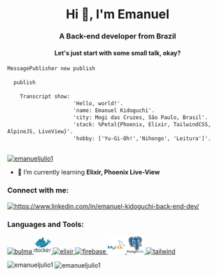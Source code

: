 <h1 align="center">Hi 👋, I'm Emanuel</h1>
<h3 align="center">A Back-end developer from Brazil</h3>
<h4 align="center">Let's just start with some small talk, okay?</h4>
 
  
  ``` 
MessagePublisher new publish

    publish
    
      Transcript show: 
                       'Hello, world!'.
                       'name: Emanuel Kidoguchi'.
                       'city: Mogi das Cruzes, São Paulo, Brasil'.
                       'stack: %Petal{Phoenix, Elixir, TailwindCSS, AlpineJS, LiveView}'.
                       'hobby: ['Yu-Gi-Oh!','Nihongo', 'Leitura']'. 

  
  ```

<p align="left"> <a href="https://github.com/ryo-ma/github-profile-trophy"><img src="https://github-profile-trophy.vercel.app/?username=emanueljulio1" alt="emanueljulio1" /></a> </p>

- 🌱 I’m currently learning **Elixir, Phoenix Live-View**

<h3 align="left">Connect with me:</h3>
<p align="left">
<a href="https://www.linkedin.com/in/emanuel-kidoguchi-back-end-dev/" target="blank"><img align="center" src="https://raw.githubusercontent.com/rahuldkjain/github-profile-readme-generator/master/src/images/icons/Social/linked-in-alt.svg" alt="https://www.linkedin.com/in/emanuel-kidoguchi-back-end-dev/" height="30" width="40" /></a>
</p>

<h3 align="left">Languages and Tools:</h3>
<p align="left"> <a href="https://bulma.io/" target="_blank" rel="noreferrer"> <img src="https://raw.githubusercontent.com/gilbarbara/logos/804dc257b59e144eaca5bc6ffd16949752c6f789/logos/bulma.svg" alt="bulma" width="40" height="40"/> </a> <a href="https://www.docker.com/" target="_blank" rel="noreferrer"> <img src="https://raw.githubusercontent.com/devicons/devicon/master/icons/docker/docker-original-wordmark.svg" alt="docker" width="40" height="40"/> </a> <a href="https://elixir-lang.org" target="_blank" rel="noreferrer"> <img src="https://www.vectorlogo.zone/logos/elixir-lang/elixir-lang-icon.svg" alt="elixir" width="40" height="40"/> </a> <a href="https://firebase.google.com/" target="_blank" rel="noreferrer"> <img src="https://www.vectorlogo.zone/logos/firebase/firebase-icon.svg" alt="firebase" width="40" height="40"/> </a><a href="https://www.mysql.com/" target="_blank" rel="noreferrer"> <img src="https://raw.githubusercontent.com/devicons/devicon/master/icons/mysql/mysql-original-wordmark.svg" alt="mysql" width="40" height="40"/> </a> <a href="https://www.postgresql.org" target="_blank" rel="noreferrer"> <img src="https://raw.githubusercontent.com/devicons/devicon/master/icons/postgresql/postgresql-original-wordmark.svg" alt="postgresql" width="40" height="40"/> </a> <a href="https://tailwindcss.com/" target="_blank" rel="noreferrer"> <img src="https://www.vectorlogo.zone/logos/tailwindcss/tailwindcss-icon.svg" alt="tailwind" width="40" height="40"/> </a> </p>

<p><img align="left" src="https://github-readme-stats.vercel.app/api/top-langs?username=emanueljulio1&show_icons=true&hide=css,html&theme=tokyonight&locale=en&layout=compact" alt="emanueljulio1" /></p>

<p>&nbsp;<img align="center" src="https://github-readme-stats.vercel.app/api?username=emanueljulio1&show_icons=true&theme=tokyonight&locale=en" alt="emanueljulio1" /></p>
